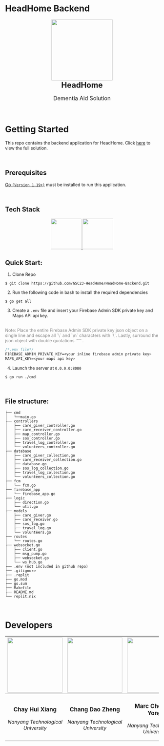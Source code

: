 # HeadHome Backend
<div align="center">
    <div >
        <img width="200px" src="https://firebasestorage.googleapis.com/v0/b/gsc23-12e94.appspot.com/o/members%2Fheadhome_square.png?alt=media&token=96a55b42-7c9f-4e68-b41f-d986efe79c01" alt=""/>
    </div>
    <div >
            <b style="font-size:25px">HeadHome</b>
            <br> 
            <p style="font-size:18px">Dementia Aid Solution</p>
    </div>    
        
</div>

<br>

# Getting Started
This repo contains the backend application for HeadHome. Click [here](https://github.com/GSC23-HeadHome/HeadHome) to view the full solution.

<br>

## Prerequisites
[Go `(Version 1.19+)`](https://go.dev/doc/install) must be installed to run this application.

<br>

## Tech Stack

<div align="center">
  <p>
    <a href="https://go.dev/">
      <img width="100px" src="https://skillicons.dev/icons?i=go" />
    </a>
    <a href="https://firebase.google.com/">
      <img width="100px" src="https://skillicons.dev/icons?i=firebase" />
    </a>
  </p>
</div>

## Quick Start:
1. Clone Repo
```
$ git clone https://github.com/GSC23-HeadHome/HeadHome-Backend.git
```
2. Run the following code in bash to install the required dependencies
```
$ go get all
```
3. Create a `.env` file and insert your Firebase Admin SDK private key and Maps API api key. 
<br>
<font color="#888888">
    Note: Place the entire Firebase Admin SDK private key json object on a single line and escape all `\` and `\n` characters with `\`. Lastly, surround the json object with double quotations `""`.
</font>

```css
/*.env file*/
FIREBASE_ADMIN_PRIVATE_KEY=<your inline firebase admin private key>
MAPS_API_KEY=<your maps api key>
```
4. Launch the server at `0.0.0.0:8080`
```
$ go run ./cmd
```

<br>

## File structure:

```tree
├── cmd
│   └──main.go
├── controllers
│   ├── care_giver_controller.go
│   ├── care_receiver_controller.go
│   ├── map_controller.go
│   ├── sos_controller.go
│   ├── travel_log_controller.go
│   └── volunteers_controller.go
├── database
│   ├── care_giver_collection.go
│   ├── care_receiver_collection.go
│   ├── database.go
│   ├── sos_log_collection.go
│   ├── travel_log_collection.go
│   └── volunteers_collection.go
├── fcm
│   └── fcm.go
├── firebase_app
│   └── firebase_app.go
├── logic
│   ├── direction.go
│   └── util.go
├── models
│   ├── care_giver.go
│   ├── care_receiver.go
│   ├── sos_log.go
│   ├── travel_log.go
│   └── volunteers.go
├── routes
│   └── routes.go
├── websocket.go
│   ├── client.go
│   ├── msg_pump.go
│   ├── websocket.go
│   └── ws_hub.go
├── .env (not included in github repo)
├── .gitignore
├── .replit
├── go.mod
├── go.sum
├── Makefile
├── README.md
└── replit.nix
```

<br>

# Developers
              
|<img width="180px" src="https://firebasestorage.googleapis.com/v0/b/gsc23-12e94.appspot.com/o/members%2Fhuixiang.jpeg?alt=media&token=96a55b42-7c9f-4e68-b41f-d986efe79c01" alt=""/>|<img width="180px" src="https://firebasestorage.googleapis.com/v0/b/gsc23-12e94.appspot.com/o/members%2Fdaozheng.jpeg?alt=media&token=96a55b42-7c9f-4e68-b41f-d986efe79c01" alt=""/>|<img width="180px" src="https://firebasestorage.googleapis.com/v0/b/gsc23-12e94.appspot.com/o/members%2Fmarc.jpeg?alt=media&token=96a55b42-7c9f-4e68-b41f-d986efe79c01" alt=""/>| <img width="180px" src="https://firebasestorage.googleapis.com/v0/b/gsc23-12e94.appspot.com/o/members%2Fjingxuan.jpeg?alt=media&token=96a55b42-7c9f-4e68-b41f-d986efe79c01" alt=""/>
|--------------------------|--------------------------|--------------------------|--------------------------|
|<div align="center"> <h3><b>Chay Hui Xiang</b></h3><p><i>Nanyang Technological University</i></p></div>|<div align="center"><h3><b>Chang Dao Zheng</b></h3><p><i>Nanyang Technological University</i></p></div>|<div align="center"><h3><b>Marc Chern Di Yong</b></h3><p><i>Nanyang Technological University</i></p></div>|<div align="center"><h3><b>Ong Jing Xuan</b></h3><p><i>Nanyang Technological University</i></p></div>|